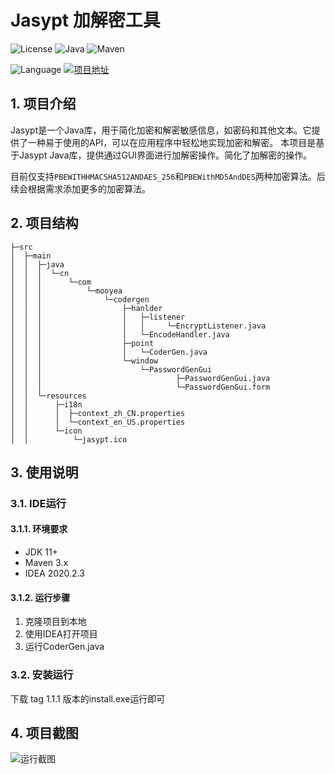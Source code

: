 # Jasypt 加解密工具
![License](https://img.shields.io/badge/license-MIT-yellow)
![Java](https://img.shields.io/badge/Java-OpenJdk11+-<yellow>)
![Maven](https://img.shields.io/badge/Maven-3.x-<yellow>)

![Language](https://img.shields.io/badge/Language-Java-<yellow>) 
[![项目地址](https://img.shields.io/badge/项目地址-GitHub-<yellow>)](https://github.com/Leemuyi/coder-gen.git)

## 1. 项目介绍
Jasypt是一个Java库，用于简化加密和解密敏感信息，如密码和其他文本。它提供了一种易于使用的API，可以在应用程序中轻松地实现加密和解密。
本项目是基于Jasypt Java库，提供通过GUI界面进行加解密操作。简化了加解密的操作。

目前仅支持`PBEWITHHMACSHA512ANDAES_256`和`PBEWithMD5AndDES`两种加密算法。后续会根据需求添加更多的加密算法。

## 2. 项目结构
```
├─src
│  ├─main
│  │  ├─java
│  │  │  └─cn
│  │  │      └─com
│  │  │          └─mooyea
│  │  │              └─codergen
│  │  │                  ├─hanlder
│  │  │                  │   ├─listener
│  │  │                  │   │     └─EncryptListener.java
│  │  │                  │   └─EncodeHandler.java
│  │  │                  ├─point
│  │  │                  │   └─CoderGen.java
│  │  │                  └─window
│  │  │                      └─PasswordGenGui
│  │  │                              ├─PasswordGenGui.java
│  │  │                              └─PasswordGenGui.form
│  │  └─resources
│  │      ├─i18n
│  │      │  ├─context_zh_CN.properties
│  │      │  └─context_en_US.properties
│  │      └─icon
│  │          └─jasypt.ico
```

## 3. 使用说明
### 3.1. IDE运行
#### 3.1.1. 环境要求
- JDK 11+
- Maven 3.x
- IDEA 2020.2.3
#### 3.1.2. 运行步骤
1. 克隆项目到本地
2. 使用IDEA打开项目
3. 运行CoderGen.java

### 3.2. 安装运行
下载 tag 1.1.1 版本的install.exe运行即可

## 4. 项目截图
![运行截图](https://drawing-bot.oss-cn-beijing.aliyuncs.com/bot-images/202304170959325.png)



